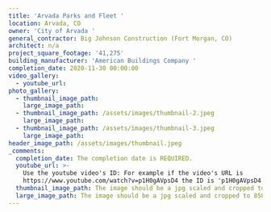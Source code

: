 ```yaml
---
title: 'Arvada Parks and Fleet '
location: Arvada, CO
owner: 'City of Arvada '
general_contractor: Big Johnson Construction (Fort Morgan, CO)
architect: n/a
project_square_footage: '41,275'
building_manufacturer: 'American Buildings Company '
completion_date: 2020-11-30 00:00:00
video_gallery:
  - youtube_url:
photo_gallery:
  - thumbnail_image_path:
    large_image_path:
  - thumbnail_image_path: /assets/images/thumbnail-2.jpeg
    large_image_path:
  - thumbnail_image_path: /assets/images/thumbnail-3.jpeg
    large_image_path:
header_image_path: /assets/images/thumbnail.jpeg
_comments:
  completion_date: The completion date is REQUIRED.
  youtube_url: >-
    Use the youtube video's ID: For example if the video's URL is
    https://www.youtube.com/watch?v=p1H0gAVpsD4 the ID is 'p1H0gAVpsD4'.
  thumbnail_image_path: The image should be a jpg scaled and cropped to 320px wide by 230px tall.
  large_image_path: The image should be a jpg scaled and cropped to 850px wide by 600px tall.
---
```


